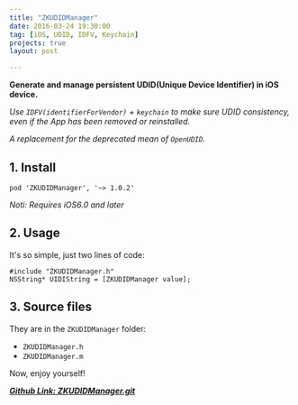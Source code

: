 ```yaml
---
title: "ZKUDIDManager"
date: 2016-03-24 19:30:00
tag: [iOS, UDID, IDFV, Keychain]
projects: true
layout: post

---
```


**Generate and manage persistent UDID(Unique Device Identifier) in iOS device.**

*Use `IDFV(identifierForVendor)` + `keychain` to make sure UDID consistency, even if the App has been removed or reinstalled.*

*A replacement for the deprecated mean of `OpenUDID`.*

## 1. Install

```
pod 'ZKUDIDManager', '~> 1.0.2'
```

*Noti: Requires iOS6.0 and later*

## 2. Usage
It's so simple, just two lines of code:

```
#include "ZKUDIDManager.h"
NSString* UIDIString = [ZKUDIDManager value];
```

## 3. Source files
They are in the `ZKUDIDManager` folder:   

- `ZKUDIDManager.h`  
- `ZKUDIDManager.m`  

Now, enjoy yourself!

***[Github Link: ZKUDIDManager.git](https://github.com/mushank/ZKUDIDManager)***
